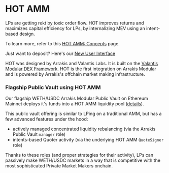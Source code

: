 # HOT AMM

LPs are getting rekt by toxic order flow. HOT improves returns and maximizes capital efficiency for LPs, by internalizing MEV using an intent-based design.

To learn more, refer to this [HOT AMM: Concepts](../../modules/hotAmm/concepts.md) page.

Just want to deposit? Here's our [New User Interface](https://app.arrakis.fi/modular)

HOT was designed by Arrakis and Valantis Labs. It is built on the [Valantis Modular DEX Framework](https://docs.valantis.xyz/). HOT is the first integration on Arrakis Modular and is powered by Arrakis's offchain market making infrastructure.

### Flagship Public Vault using HOT AMM

Our flagship WETH/USDC Arrakis Modular Public Vault on Ethereum Mainnet deploys it's funds into a HOT AMM liquidity pool ([details](../../arrakisModular/publicVaults.md#wethusdc-vault)).

This public vault offering is similar to LPing on a traditional AMM, but has a few advanced features under the hood:

- actively managed concentrated liquidity rebalancing (via the Arrakis Public Vault `manager` role)
- intents-based Quoter activity (via the underlying HOT AMM `QuoteSigner` role)

Thanks to these roles (and proper strategies for their activity), LPs can passively make WETH/USDC markets in a way that is competitive with the most sophisticated Private Market Makers onchain.
